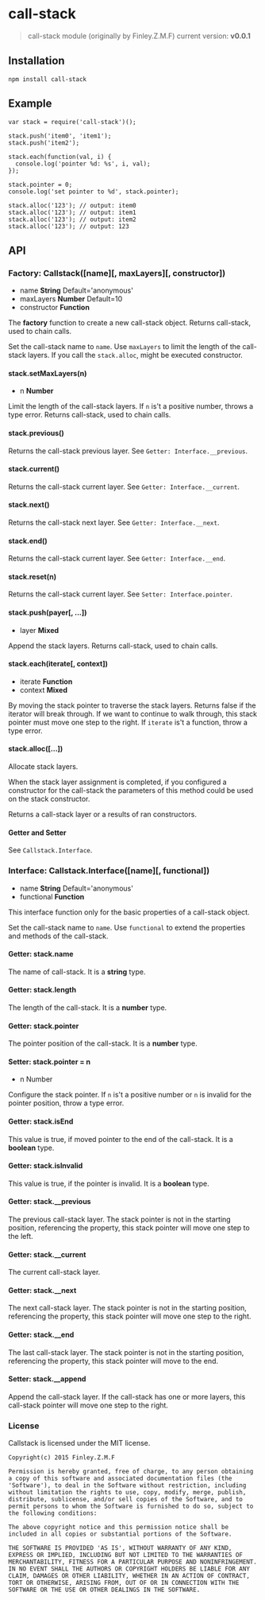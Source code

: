 call-stack
==========

> call-stack module (originally by Finley.Z.M.F)
> current version: **v0.0.1**


Installation
------------

	npm install call-stack

Example
-------

```
var stack = require('call-stack')();

stack.push('item0', 'item1');
stack.push('item2');

stack.each(function(val, i) {
  console.log('pointer %d: %s', i, val);
});

stack.pointer = 0;
console.log('set pointer to %d', stack.pointer);

stack.alloc('123'); // output: item0
stack.alloc('123'); // output: item1
stack.alloc('123'); // output: item2
stack.alloc('123'); // output: 123
```


API
---

### Factory: Callstack([name][, maxLayers][, constructor])

- name **String** Default='anonymous'
- maxLayers **Number** Default=10
- constructor **Function**

The **factory** function to create a new call-stack object.
Returns call-stack, used to chain calls.

Set the call-stack name to `name`.
Use `maxLayers` to limit the length of the call-stack layers.
If you call the `stack.alloc`, might be executed constructor.


#### stack.setMaxLayers(n)

- n **Number**

Limit the length of the call-stack layers.
If `n` is't a positive number, throws a type error.
Returns call-stack, used to chain calls.

#### stack.previous()

Returns the call-stack previous layer.
See `Getter: Interface.__previous`.


#### stack.current()

Returns the call-stack current layer.
See `Getter: Interface.__current`.


#### stack.next()

Returns the call-stack next layer.
See `Getter: Interface.__next`.


#### stack.end()

Returns the call-stack current layer.
See `Getter: Interface.__end`.


#### stack.reset(n)

Returns the call-stack current layer.
See `Setter: Interface.pointer`.



#### stack.push(payer[, ...])

- layer **Mixed**

Append the stack layers.
Returns call-stack, used to chain calls.


#### stack.each(iterate[, context])

- iterate **Function**
- context **Mixed**
     
By moving the stack pointer to traverse the stack layers.
Returns false if the iterator will break through.
If we want to continue to walk through, this stack pointer must move one step to the right.
If `iterate` is't a function, throw a type error.


#### stack.alloc([...])

Allocate stack layers.

When the stack layer assignment is completed, if you configured a constructor for the call-stack the parameters of this method could be used on the stack constructor.

Returns a call-stack layer or a results of ran constructors.


#### Getter and Setter

See `Callstack.Interface`.


### Interface: Callstack.Interface([name][, functional])

- name **String** Default='anonymous'
- functional **Function**

This interface function only for the basic properties of a call-stack object.

Set the call-stack name to `name`.
Use `functional` to extend the properties and methods of the call-stack.


#### Getter: stack.name

The name of call-stack.
It is a **string** type.


#### Getter: stack.length

The length of the call-stack.
It is a **number** type.

#### Getter: stack.pointer
 
The pointer position of the call-stack.
It is a **number** type.

#### Setter: stack.pointer = n

- n Number

Configure the stack pointer.
If `n` is't a positive number or `n` is invalid for the pointer position, throw a type error.


#### Getter: stack.isEnd

This value is true, if moved pointer to the end of the call-stack.
It is a **boolean** type.


#### Getter: stack.isInvalid

This value is true, if the pointer is invalid.
It is a **boolean** type.


#### Getter: stack.__previous

The previous call-stack layer.
The stack pointer is not in the starting position, referencing the property, this stack pointer will move one step to the left.


#### Getter: stack.__current

The current call-stack layer.


#### Getter: stack.__next

The next call-stack layer.
The stack pointer is not in the starting position, referencing the property, this stack pointer will move one step to the right.

#### Getter: stack.__end

The last call-stack layer.
The stack pointer is not in the starting position, referencing the property, this stack pointer will move to the end.

#### Setter: stack.__append

Append the call-stack layer.
If the call-stack has one or more layers, this call-stack pointer will move one step to the right.


### License

Callstack is licensed under the MIT license.

	Copyright(c) 2015 Finley.Z.M.F

	Permission is hereby granted, free of charge, to any person obtaining
	a copy of this software and associated documentation files (the
	'Software'), to deal in the Software without restriction, including
	without limitation the rights to use, copy, modify, merge, publish,
	distribute, sublicense, and/or sell copies of the Software, and to
	permit persons to whom the Software is furnished to do so, subject to
	the following conditions:

	The above copyright notice and this permission notice shall be
	included in all copies or substantial portions of the Software.

	THE SOFTWARE IS PROVIDED 'AS IS', WITHOUT WARRANTY OF ANY KIND,
	EXPRESS OR IMPLIED, INCLUDING BUT NOT LIMITED TO THE WARRANTIES OF
	MERCHANTABILITY, FITNESS FOR A PARTICULAR PURPOSE AND NONINFRINGEMENT.
	IN NO EVENT SHALL THE AUTHORS OR COPYRIGHT HOLDERS BE LIABLE FOR ANY
	CLAIM, DAMAGES OR OTHER LIABILITY, WHETHER IN AN ACTION OF CONTRACT,
	TORT OR OTHERWISE, ARISING FROM, OUT OF OR IN CONNECTION WITH THE
	SOFTWARE OR THE USE OR OTHER DEALINGS IN THE SOFTWARE.